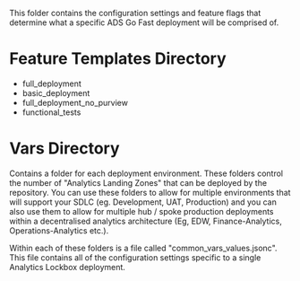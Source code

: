 
This folder contains the configuration settings and feature flags that determine what a specific ADS Go Fast deployment will be comprised of. 

# Feature Templates Directory

- full_deployment
- basic_deployment
- full_deployment_no_purview
- functional_tests


# Vars Directory
Contains a folder for each deployment environment. These folders control the number of "Analytics Landing Zones" that can be deployed by the repository. You can use these folders to allow for multiple environments that will support your SDLC (eg. Development, UAT, Production) and you can also use them to allow for multiple hub / spoke production deployments within a decentralised analytics architecture (Eg, EDW, Finance-Analytics, Operations-Analytics etc.).

Within each of these folders is a file called "common_vars_values.jsonc". This file contains all of the configuration settings specific to a single Analytics Lockbox deployment. 
